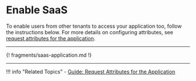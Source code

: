 # Enable SaaS  

To enable users from other tenants to access your application too, follow the instructions below. For more details on configuring attributes, see [request attributes for the application](../request-attributes/). 

-----

{! fragments/saas-application.md !}

-----

!!! info "Related Topics"
    - [Guide: Request Attributes for the Application](../request-attributes/)